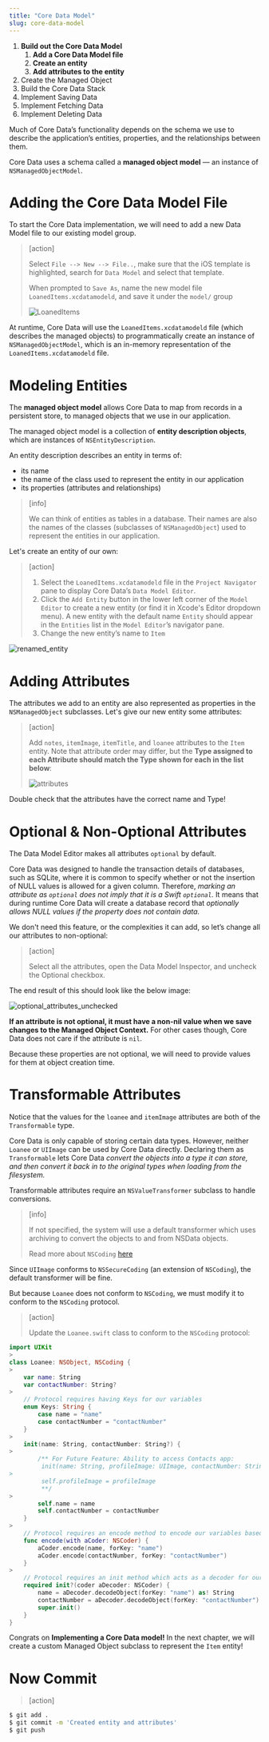 ```yaml
---
title: "Core Data Model"
slug: core-data-model
---
```


1. **Build out the Core Data Model**
    1. **Add a Core Data Model file**
    1. **Create an entity**
    1. **Add attributes to the entity**
1. Create the Managed Object
1. Build the Core Data Stack
1. Implement Saving Data
1. Implement Fetching Data
1. Implement Deleting Data

Much of Core Data’s functionality depends on the schema we use to describe the application’s entities, properties, and the relationships between them.

Core Data uses a schema called a **managed object model** — an instance of `NSManagedObjectModel`.

# Adding the Core Data Model File

To start the Core Data implementation, we will need to add a new Data Model file to our existing model group.

> [action]
>
> Select `File --> New --> File..`, make sure that the iOS template is highlighted, search for `Data Model` and select that template.
>
> When prompted to `Save As`, name the new model file `LoanedItems.xcdatamodeld`, and save it under the `model/` group
>
> ![LoanedItems](assets/LoanedItems_ModelFile.png)

At runtime, Core Data will use the `LoanedItems.xcdatamodeld` file (which describes the managed objects) to programmatically create an instance of `NSManagedObjectModel`, which is an in-memory representation of the `LoanedItems.xcdatamodeld` file.

# Modeling Entities

The **managed object model** allows Core Data to map from records in a persistent store, to managed objects that we use in our application.

The managed object model is a collection of **entity description objects**, which are instances of `NSEntityDescription`.

An entity description describes an entity in terms of:

- its name
- the name of the class used to represent the entity in our application
- its properties (attributes and relationships)

> [info]
>
> We can think of entities as tables in a database. Their names are also the names of the classes (subclasses of `NSManagedObject`) used to represent the entities in our application.

Let's create an entity of our own:

> [action]
>
> 1. Select the `LoanedItems.xcdatamodeld` file in the `Project Navigator` pane to display Core Data’s `Data Model Editor`.
> 1. Click the `Add Entity` button in the lower left corner of the `Model Editor` to create a new entity (or find it in Xcode's Editor dropdown menu). A new entity with the default name `Entity` should appear in the `Entities` list in the `Model Editor`’s navigator pane.
>1. Change the new entity’s name to `Item`

![renamed_entity](assets/renamed_entity.png)

# Adding Attributes

The attributes we add to an entity are also represented as properties in the `NSManagedObject` subclasses. Let's give our new entity some attributes:

> [action]
>
> Add `notes`, `itemImage`, `itemTitle`, and `loanee` attributes to the `Item` entity. Note that attribute order may differ, but the **Type assigned to each Attribute should match the Type shown for each in the list below**:
>
> ![attributes](assets/attributes.png)

Double check that the attributes have the correct name and Type!

# Optional & Non-Optional Attributes

The Data Model Editor makes all attributes `optional` by default.

Core Data was designed to handle the transaction details of databases, such as SQLite, where it is common to specify whether or not the insertion of NULL values is allowed for a given column. Therefore,
_marking an attribute as `optional` does not imply that it is a Swift `optional`._ It means that during runtime Core Data will create a database record that _optionally allows NULL values if the property does not contain data._

We don't need this feature, or the complexities it can add, so let’s change all our attributes to non-optional:

> [action]
>
> Select all the attributes, open the Data Model Inspector, and uncheck the Optional checkbox.

The end result of this should look like the below image:

![optional_attributes_unchecked](assets/optional_attributes_unchecked.png)

**If an attribute is not optional, it must have a non-nil value when we save changes to the Managed Object Context.** For other cases though, Core Data does not care if the attribute is `nil`.

Because these properties are not optional, we will need to provide values for them at object creation time.

# Transformable Attributes

Notice that the values for the `loanee` and `itemImage` attributes are both of the `Transformable` type.

Core Data is only capable of storing certain data types. However, neither `Loanee` or `UIImage` can be used by Core Data directly. Declaring them as `Transformable` lets Core Data _convert the objects into a type it can store, and then convert it back in to the original types when loading from the filesystem._

Transformable attributes require an `NSValueTransformer` subclass to handle conversions.

> [info]
>
> If not specified, the system will use a default transformer which uses archiving to convert the objects to and from NSData objects.
>
> Read more about `NSCoding` [here](https://developer.apple.com/documentation/foundation/nscoding)

Since `UIImage` conforms to `NSSecureCoding` (an extension of `NSCoding`), the default transformer will be fine.

But because `Loanee` does not conform to `NSCoding`, we must modify it to conform to the `NSCoding` protocol.

> [action]
>
> Update the `Loanee.swift` class to conform to the `NSCoding` protocol:
>
```swift
import UIKit
>
class Loanee: NSObject, NSCoding {
>
    var name: String
    var contactNumber: String?
>
    // Protocol requires having Keys for our variables
    enum Keys: String {
        case name = "name"
        case contactNumber = "contactNumber"
    }
>
    init(name: String, contactNumber: String?) {
>
        /** For Future Feature: Ability to access Contacts app:
         init(name: String, profileImage: UIImage, contactNumber: String?) {
>
         self.profileImage = profileImage
         **/
>
        self.name = name
        self.contactNumber = contactNumber
    }
>
    // Protocol requires an encode method to encode our variables based on the Key
    func encode(with aCoder: NSCoder) {
        aCoder.encode(name, forKey: "name")
        aCoder.encode(contactNumber, forKey: "contactNumber")
    }
>
    // Protocol requires an init method which acts as a decoder for our variables based on the Key
    required init?(coder aDecoder: NSCoder) {
        name = aDecoder.decodeObject(forKey: "name") as! String
        contactNumber = aDecoder.decodeObject(forKey: "contactNumber") as? String
        super.init()
    }
}
```

Congrats on **Implementing a Core Data model!** In the next chapter, we will create a custom Managed Object subclass to represent the `Item` entity!

# Now Commit

>[action]
>
```bash
$ git add .
$ git commit -m 'Created entity and attributes'
$ git push
```
